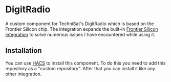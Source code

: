 # DigitRadio

A custom component for TechniSat's DigitRadio which is based on the Frontier Silicon chip.
The integration expands the built-in [Frontier Silicon Integration](https://www.home-assistant.io/integrations/frontier_silicon/) to solve numerous issues I have encountered while using it.

## Installation

You can use [HACS](https://hacs.xyz/) to install this component.
To do this you need to add this repository as a "custom repository".
After that you can install it like any other integration.
